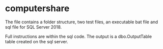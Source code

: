 # computershare

The file contains a folder structure, two test files, an executable bat file and sql file for SQL Server 2018. 

Full instructions are within the sql code. The output is a dbo.OutputTable table created on the sql server.  
